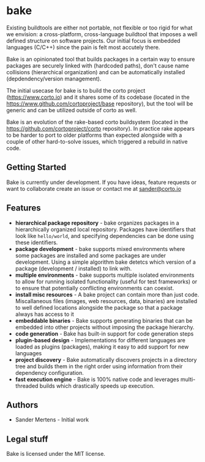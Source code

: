 # bake
Existing buildtools are either not portable, not flexible or too rigid for what we envision: a cross-platform, cross-language buildtool that imposes a well defined structure on software projects. Our initial focus is embedded languages (C/C++) since the pain is felt most accutely there.

Bake is an opinionated tool that builds packages in a certain way to ensure packages are securely linked with (hardcoded paths), don't cause name collisions (hierarchical organization) and can be automatically installed (depdendency/version management).

The initial usecase for bake is to build the corto project (https://www.corto.io) and it shares some of its codebase (located in the https://www.github.com/cortoproject/base repository), but the tool will be generic and can be utilized outside of corto as well.

Bake is an evolution of the rake-based corto buildsystem (located in the https://github.com/cortoproject/corto repository). In practice rake appears to be harder to port to older platforms than expected alongside with a couple of other hard-to-solve issues, which triggered a rebuild in native code.

## Getting Started
Bake is currently under development. If you have ideas, feature requests or want to collaborate create an issue or contact me at sander@corto.io

## Features
- **hierarchical package repository** - bake organizes packages in a hierarchically organized local repository. Packages have identifiers that look like `hello/world`, and specifying dependencies can be done using these identifiers.
- **package development** - bake supports mixed environments where some packages are installed and some packages are under development. Using a simple algorithm bake detetcs which version of a package (development / installed) to link with.
- **multiple environments** - bake supports multiple isolated environments to allow for running isolated functionality (useful for test frameworks) or to ensure that potentially conflicting environments can coexist.
- **install misc resources** - A bake project can contain more than just code. Miscallaneous files (images, web resources, data, binaries) are installed to well defined locations alongside the package so that a package always has access to it
- **embeddable binaries** - Bake supports generating binaries that can be embedded into other projects without imposing the package hierarchy.
- **code generation** - Bake has built-in support for code generation steps
- **plugin-based design** - Implementations for different languages are loaded as plugins (packages), making it easy to add support for new languages
- **project discovery** - Bake automatically discovers projects in a directory tree and builds them in the right order using information from their dependency configuration.
- **fast execution engine** - Bake is 100% native code and leverages multi-threaded builds which drastically speeds up execution.

## Authors
- Sander Mertens - Initial work

## Legal stuff
Bake is licensed under the MIT license.

